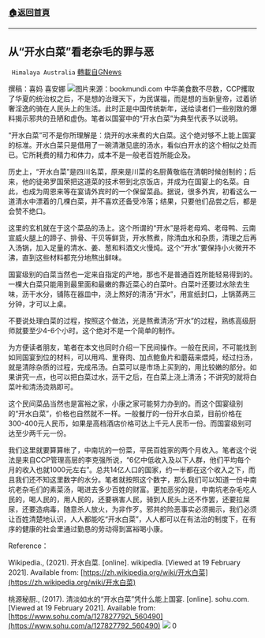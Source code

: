 ###  [:house:返回首頁](https://github.com/ourhimalayas/txt)
---

## 从“开水白菜”看老杂毛的罪与恶
` Himalaya Australia` [轉載自GNews](https://gnews.org/zh-hans/917209/)

撰稿：喜妈 喜安娜
![]()![](https://gnews.org/wp-content/uploads/2021/02/best-foods-in-china-feature-image-1569232894-785X440-2.jpg)图片来源：bookmundi.com
中华美食数不尽数，CCP攫取了华夏的统治权之后，不是想的治理天下，为民谋福，而是想的当新皇帝，过着骄奢淫逸的骑在人民头上的生活。此时正是中国传统新年，送给读者们一些别致的爆料揭示邪共的丑陋和虚伪。笔者以国宴中的“开水白菜”为典型代表予以说明。

“开水白菜”可不是你所理解是：烧开的水来煮的大白菜。这个绝对够不上能上国宴的标准。开水白菜只是借用了一碗清澈见底的汤水，看似白开水的这个相似之处而已。它所耗费的精力和体力，成本不是一般老百姓所能企及。

历史上，“开水白菜”是四川名菜，原来是川菜的名厨黄敬临在清朝时候创制的；后来，他的徒弟罗国荣把这道菜的技术带到北京饭店，并成为在国宴上的名菜。自此，也成为周恩来等在宴请外宾时的一个保留菜品。据说，很多外宾，初看这么一道清水中漂着的几棵白菜，并不喜欢还备受冷落；结果，只要他们品尝之后，都是会赞不绝口。

这里的玄机就在于这个菜品的汤上。这个所谓的“开水”是将老母鸡、老母鸭、云南宣威火腿上的蹄子、排骨、干贝等鲜货，开水熬煮，除清血水和杂质，清理之后再入汤锅，加入足量的清水、姜、葱和料酒文火慢炖。这个“开水”要保持小火微开不沸，直到这些材料都充分地熬出鲜味。

国宴级别的白菜当然也一定来自指定的产地，那也不是普通百姓所能轻易得到的。一棵大白菜只能用到最里面和最嫩的靠近菜心的白菜叶。白菜叶还要过水除去生味，沥干水分，铺陈在器皿中，浇上熬好的清汤“开水”，用宣纸封口，上锅蒸两三分钟，才可以上桌。

不要说处理白菜的过程，按照这个做法，光是熬煮清汤“开水”的过程，熟练高级厨师就要至少4-6个小时。这个绝对不是一个简单的制作。

为方便读者朋友，笔者在本文也同时介绍一下民间操作。一般在民间，不可能找到如同国宴到位的材料，可以用鸡、里脊肉、加点鲍鱼片和蘑菇来煨炖，经过扫汤，就是清除杂质的过程，完成吊汤。白菜可以是市场上买到的，用比较嫩的部分。如果讲究一点，也可以把白菜过水，沥干之后，在白菜上浇上清汤；不讲究的就将白菜叶和清汤烫熟即可。

这个民间菜品当然也是富裕之家，小康之家可能努力办到的。而这个国宴级别的“开水白菜”，价格也自然就不一样。一般餐厅的一份开水白菜，目前价格在300-400元人民币，如果是高档酒店价格可达上千元人民币一份。而国宴级别可达至少两千元一份。

我们这里就要算算帐了，中南坑的一份菜，平民百姓家的两个月收入。笔者这个说法是来自CCP管理高层的李克强所说，“6亿中低收入及以下人群，他们平均每个月的收入也就1000元左右”。总共14亿人口的国家，约一半都在这个收入之下，而且我们还不知这里数字的水分。笔者就按照这个数字，那么我们可以知道一份中南坑老杂毛们的素菜汤，喝进去多少百姓的财富。更加恶劣的是，中南坑老杂毛吃人民的，喝人民的，用人民的，还要祸害人民，骑到人民头上还不作罢，还要拉屎尿，还要造病毒，随意杀人放火，为非作歹。邪共的险恶事实必须揭示，我们必须让百姓清楚地认识，人人都能吃“开水白菜”，人人都可以在有法治的制度下，在有序的健康的社会里通过勤恳的劳动得到富裕喝小康。

Reference：

Wikipedia., (2021). 开水白菜. [online]. wikipedia. [Viewed at 19 February 2021]. Available from: [https://zh.wikipedia.org/wiki/开水白菜](https://zh.wikipedia.org/wiki/开水白菜)

桃源秘厨., (2017). 清淡如水的“开水白菜”凭什么能上国宴. [online]. sohu.com. [Viewed at 19 February 2021]. Available from: [https://www.sohu.com/a/127827792\_560490](https://www.sohu.com/a/127827792_560490)
![]()![](https://gnews.org/wp-content/uploads/2021/02/1-澳喜Logo.jpeg)
0
